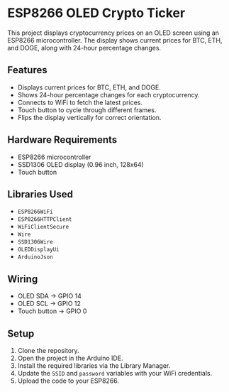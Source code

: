 # ESP8266 OLED Crypto Ticker

This project displays cryptocurrency prices on an OLED screen using an ESP8266 microcontroller. The display shows current prices for BTC, ETH, and DOGE, along with 24-hour percentage changes.

## Features

- Displays current prices for BTC, ETH, and DOGE.
- Shows 24-hour percentage changes for each cryptocurrency.
- Connects to WiFi to fetch the latest prices.
- Touch button to cycle through different frames.
- Flips the display vertically for correct orientation.

## Hardware Requirements

- ESP8266 microcontroller
- SSD1306 OLED display (0.96 inch, 128x64)
- Touch button

## Libraries Used

- `ESP8266WiFi`
- `ESP8266HTTPClient`
- `WiFiClientSecure`
- `Wire`
- `SSD1306Wire`
- `OLEDDisplayUi`
- `ArduinoJson`

## Wiring

- OLED SDA -> GPIO 14
- OLED SCL -> GPIO 12
- Touch button -> GPIO 0

## Setup

1. Clone the repository.
2. Open the project in the Arduino IDE.
3. Install the required libraries via the Library Manager.
4. Update the `SSID` and `password` variables with your WiFi credentials.
5. Upload the code to your ESP8266.
